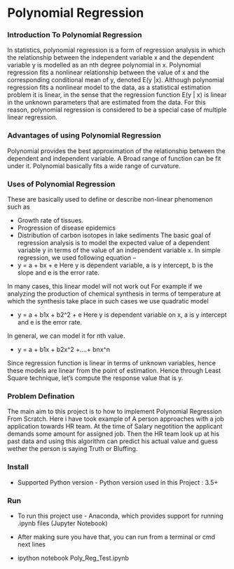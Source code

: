 <h1>Polynomial Regression</h1>

<h3>Introduction To Polynomial Regression</h3>

In statistics, polynomial regression is a form of regression analysis in which the relationship between the independent variable x and the dependent variable y is modelled as an nth degree polynomial in x. Polynomial regression fits a nonlinear relationship between the value of x and the corresponding conditional mean of y, denoted E(y |x).
Although polynomial regression fits a nonlinear model to the data, as a statistical estimation problem it is linear, in the sense that the regression function E(y | x) is linear in the unknown parameters that are estimated from the data. For this reason, polynomial regression is considered to be a special case of multiple linear regression.

<h3>Advantages of using Polynomial Regression</h3>

Polynomial provides the best approximation of the relationship between the dependent and independent variable. A Broad range of function can be fit under it. Polynomial basically fits a wide range of curvature.

<h3> Uses of Polynomial Regression</h3>

These are basically used to define or describe non-linear phenomenon such as
 - Growth rate of tissues.
 - Progression of disease epidemics
 - Distribution of carbon isotopes in lake sediments
The basic goal of regression analysis is to model the expected value of a dependent variable y in terms of the value of an independent variable x. In simple regression, we used following equation –
 - y = a + bx + e
Here y is dependent variable, a is y intercept, b is the slope and e is the error rate.

In many cases, this linear model will not work out For example if we analyzing the production of chemical synthesis in terms of temperature at which the synthesis take place in such cases we use quadratic model
 - y = a + b1x + b2^2 + e
Here y is dependent variable on x, a is y intercept and e is the error rate.

In general, we can model it for nth value.
 - y = a + b1x + b2x^2 +....+ bnx^n

Since regression function is linear in terms of unknown variables, hence these models are linear from the point of estimation.
Hence through Least Square technique, let’s compute the response value that is y.

<h3>Problem Defination</h3>
 
The main aim to this project is to how to implement Polynomial Regression From Scratch. Here i have took example of A person approaches with a job application towards HR team. At the time of Salary negotition the applicant demands some amount for assigned job. Then the HR team look up at his past data and using this algorithm can predict his actual value and guess wether the person is saying Truth or Bluffing.

<h3>Install</h3>

- Supported Python version - Python version used in this Project : 3.5+

<h3>Run</h3>
 
 - To run this project use - Anaconda, which provides support for running .ipynb files (Jupyter Notebook)
  
  - After making sure you have that, you can run from a terminal or cmd next lines
  - ipython notebook Poly_Reg_Test.ipynb

